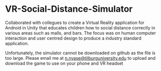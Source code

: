 # VR-Social-Distance-Simulator
Collaborated with collegues to create a Virtual Reality application for Android in Unity that educates children how to social distance correctly in various areas such as malls, and bars. The focus was on human computer interaction and user centred design to produce a industry standard application.

Unfortunately, the simulator cannot be downloaded on github as the file is too large. Please email me at n.nyase@tilburguniversity.edu to upload and download the game to use on your phone and VR headset
